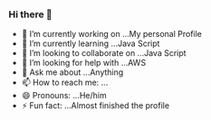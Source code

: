 ### Hi there 👋

- 🔭 I’m currently working on ...My personal Profile
- 🌱 I’m currently learning ...Java Script
- 👯 I’m looking to collaborate on ...Java Script
- 🤔 I’m looking for help with ...AWS
- 💬 Ask me about ...Anything
- 📫 How to reach me: ...
- 😄 Pronouns: ...He/him
- ⚡ Fun fact: ...Almost finished the profile

